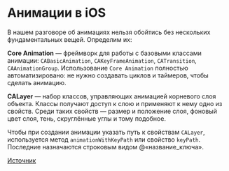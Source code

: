 # Анимации в iOS

В нашем разговоре об анимациях нельзя обойтись без нескольких фундаментальных вещей. Определим их:

**Core Animation** — фреймворк для работы с базовыми классами анимации: `CABasicAnimation`, `CAKeyFrameAnimation`, `CATransition`, `CAAnimationGroup`. Использование `Core Animation` полностью автоматизировано: не нужно создавать циклов и таймеров, чтобы сделать анимацию.

**CALayer** — набор классов, управляющих анимацией корневого слоя объекта. Классы получают доступ к слою и применяют к нему одно из свойств. Среди таких свойств — размер и положение слоя, фоновый цвет слоя, тень, скруглённые углы и тому подобное. 

Чтобы при создании анимации указать путь к свойствам `CALayer`, используется метод `animationWithKeyPath` или свойство `keyPath`. Последние назначаются строковым видом @«название_ключа».

[Источник](https://habr.com/ru/companies/livetyping/articles/319592/)
